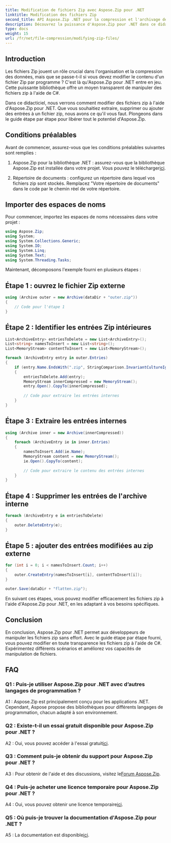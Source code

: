 ```yaml
---
title: Modification de fichiers Zip avec Aspose.Zip pour .NET
linktitle: Modification des fichiers Zip
second_title: API Aspose.Zip .NET pour la compression et l'archivage de fichiers
description: Découvrez la puissance d'Aspose.Zip pour .NET dans ce didacticiel complet. Apprenez à modifier les fichiers zip de manière transparente à l'aide de C#.
type: docs
weight: 15
url: /fr/net/file-compression/modifying-zip-files/
---
```

## Introduction

Les fichiers Zip jouent un rôle crucial dans l'organisation et la compression des données, mais que se passe-t-il si vous devez modifier le contenu d'un fichier Zip par programme ? C'est là qu'Aspose.Zip pour .NET entre en jeu. Cette puissante bibliothèque offre un moyen transparent de manipuler des fichiers zip à l'aide de C#.

Dans ce didacticiel, nous verrons comment modifier des fichiers zip à l'aide d'Aspose.Zip pour .NET. Que vous souhaitiez extraire, supprimer ou ajouter des entrées à un fichier zip, nous avons ce qu'il vous faut. Plongeons dans le guide étape par étape pour libérer tout le potentiel d'Aspose.Zip.

## Conditions préalables

Avant de commencer, assurez-vous que les conditions préalables suivantes sont remplies :

1.  Aspose.Zip pour la bibliothèque .NET : assurez-vous que la bibliothèque Aspose.Zip est installée dans votre projet. Vous pouvez le télécharger[ici](https://releases.aspose.com/zip/net/).

2. Répertoire de documents : configurez un répertoire dans lequel vos fichiers zip sont stockés. Remplacez "Votre répertoire de documents" dans le code par le chemin réel de votre répertoire.

## Importer des espaces de noms

Pour commencer, importez les espaces de noms nécessaires dans votre projet :

```csharp
using Aspose.Zip;
using System;
using System.Collections.Generic;
using System.IO;
using System.Linq;
using System.Text;
using System.Threading.Tasks;
```

Maintenant, décomposons l'exemple fourni en plusieurs étapes :

## Étape 1 : ouvrez le fichier Zip externe

```csharp
using (Archive outer = new Archive(dataDir + "outer.zip"))
{
    // Code pour l'étape 1
}
```

## Étape 2 : Identifier les entrées Zip intérieures

```csharp
List<ArchiveEntry> entriesToDelete = new List<ArchiveEntry>();
List<string> namesToInsert = new List<string>();
List<MemoryStream> contentToInsert = new List<MemoryStream>();

foreach (ArchiveEntry entry in outer.Entries)
{
    if (entry.Name.EndsWith(".zip", StringComparison.InvariantCultureIgnoreCase))
    {
        entriesToDelete.Add(entry);
        MemoryStream innerCompressed = new MemoryStream();
        entry.Open().CopyTo(innerCompressed);
        
        // Code pour extraire les entrées internes
    }
}
```

## Étape 3 : Extraire les entrées internes

```csharp
using (Archive inner = new Archive(innerCompressed))
{
    foreach (ArchiveEntry ie in inner.Entries)
    {
        namesToInsert.Add(ie.Name);
        MemoryStream content = new MemoryStream();
        ie.Open().CopyTo(content);
        
        // Code pour extraire le contenu des entrées internes
    }
}
```

## Étape 4 : Supprimer les entrées de l'archive interne

```csharp
foreach (ArchiveEntry e in entriesToDelete)
{
    outer.DeleteEntry(e);
}
```

## Étape 5 : ajouter des entrées modifiées au zip externe

```csharp
for (int i = 0; i < namesToInsert.Count; i++)
{
    outer.CreateEntry(namesToInsert[i], contentToInsert[i]);
}

outer.Save(dataDir + "flatten.zip");
```

En suivant ces étapes, vous pouvez modifier efficacement les fichiers zip à l'aide d'Aspose.Zip pour .NET, en les adaptant à vos besoins spécifiques.

## Conclusion

En conclusion, Aspose.Zip pour .NET permet aux développeurs de manipuler les fichiers zip sans effort. Avec le guide étape par étape fourni, vous pouvez modifier en toute transparence les fichiers zip à l'aide de C#. Expérimentez différents scénarios et améliorez vos capacités de manipulation de fichiers.

## FAQ

### Q1 : Puis-je utiliser Aspose.Zip pour .NET avec d’autres langages de programmation ?

A1 : Aspose.Zip est principalement conçu pour les applications .NET. Cependant, Aspose propose des bibliothèques pour différents langages de programmation, chacun adapté à son environnement.

### Q2 : Existe-t-il un essai gratuit disponible pour Aspose.Zip pour .NET ?

 A2 : Oui, vous pouvez accéder à l'essai gratuit[ici](https://releases.aspose.com/).

### Q3 : Comment puis-je obtenir du support pour Aspose.Zip pour .NET ?

 A3 : Pour obtenir de l'aide et des discussions, visitez le[Forum Aspose.Zip](https://forum.aspose.com/c/zip/37).

### Q4 : Puis-je acheter une licence temporaire pour Aspose.Zip pour .NET ?

 A4 : Oui, vous pouvez obtenir une licence temporaire[ici](https://purchase.aspose.com/temporary-license/).

### Q5 : Où puis-je trouver la documentation d'Aspose.Zip pour .NET ?

 A5 : La documentation est disponible[ici](https://reference.aspose.com/zip/net/).
